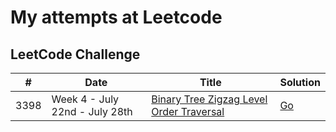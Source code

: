 # My attempts at Leetcode

## LeetCode Challenge
| #    | Date                           | Title                                                                                                                                                  | Solution                                                                    |
| ---- | ------------------------------ | ------------------------------------------------------------------------------------------------------------------------------------------------------ | --------------------------------------------------------------------------- |
| 3398 | Week 4 - July 22nd - July 28th | [Binary Tree Zigzag Level Order Traversal](https://leetcode.com/explore/challenge/card/july-leetcoding-challenge/547/week-4-july-22nd-july-28th/3398/) | [Go](./challenges/2020/4_2020_07_22_28_3398_Binary_Tree_Zig_Zag/main.go.go) |

